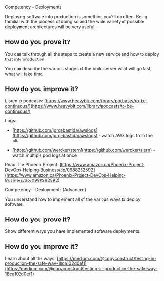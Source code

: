 Competency - Deployments

Deploying software into production is something you?ll do often.  Being familiar with the process of doing so and the wide variety of possible deployment architectures will be very useful.

## How do you prove it?

You can talk through all the steps to create a new service and how to deploy that into production.

You can describe the various stages of the build server what will go fast, what will take time.

## How do you improve it?

Listen to podcasts: [https://www.heavybit.com/library/podcasts/to-be-continuous/](https://www.heavybit.com/library/podcasts/to-be-continuous/)

Logs: 

* [https://github.com/jorgebastida/awslogs](https://github.com/jorgebastida/awslogs) - watch AWS logs from the cli.

* [https://github.com/wercker/stern](https://github.com/wercker/stern) - watch multiple pod logs at once

Read The Phoenix Project: [https://www.amazon.ca/Phoenix-Project-DevOps-Helping-Business/dp/0988262592](https://www.amazon.ca/Phoenix-Project-DevOps-Helping-Business/dp/0988262592)

Competency - Deployments (Advanced)

You understand how to implement all of the various ways to deploy software.

## How do you prove it?

Show different ways you have implemented software deployments.

## How do you improve it?

Learn about all the ways: [https://medium.com/@copyconstruct/testing-in-production-the-safe-way-18ca102d0ef1](https://medium.com/@copyconstruct/testing-in-production-the-safe-way-18ca102d0ef1)

